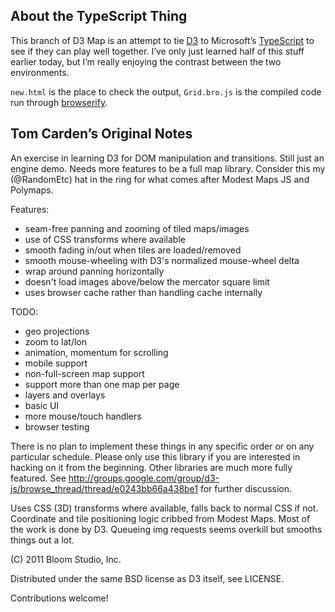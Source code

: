 About the TypeScript Thing
--------------------------

This branch of D3 Map is an attempt to tie [D3](http://d3js.org) to
Microsoft’s [TypeScript](http://www.typescriptlang.org) to see if they can
play well together. I’ve only just learned half of this stuff earlier today,
but I’m really enjoying the contrast between the two environments.

`new.html` is the place to check the output, `Grid.bro.js` is the compiled
code run through [browserify](http://browserify.org).

Tom Carden’s Original Notes
---------------------------

An exercise in learning D3 for DOM manipulation and transitions. Still just an engine demo. Needs more features to be a full map library. Consider this my (@RandomEtc) hat in the ring for what comes after Modest Maps JS and Polymaps.

Features:

* seam-free panning and zooming of tiled maps/images
* use of CSS transforms where available
* smooth fading in/out when tiles are loaded/removed
* smooth mouse-wheeling with D3's normalized mouse-wheel delta
* wrap around panning horizontally
* doesn't load images above/below the mercator square limit
* uses browser cache rather than handling cache internally

TODO:

* geo projections
* zoom to lat/lon
* animation, momentum for scrolling
* mobile support
* non-full-screen map support
* support more than one map per page
* layers and overlays
* basic UI
* more mouse/touch handlers
* browser testing

There is no plan to implement these things in any specific order or on any particular schedule. Please only use this library if you are interested in hacking on it from the beginning. Other libraries are much more fully featured. See http://groups.google.com/group/d3-js/browse_thread/thread/e0243bb66a438be1 for further discussion.

Uses CSS (3D) transforms where available, falls back to normal CSS if not. Coordinate and tile positioning logic cribbed from Modest Maps. Most of the work is done by D3. Queueing img requests seems overkill but smooths things out a lot.

(C) 2011 Bloom Studio, Inc. 

Distributed under the same BSD license as D3 itself, see LICENSE.

Contributions welcome!

